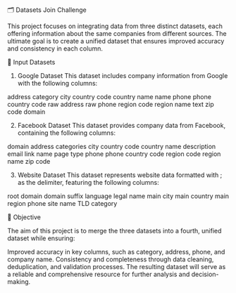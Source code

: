 🗂️ Datasets Join Challenge

This project focuses on integrating data from three distinct datasets, each offering information about the same companies from different sources. The ultimate goal is to create a unified dataset that ensures improved accuracy and consistency in each column.

📄 Input Datasets
1. Google Dataset
This dataset includes company information from Google with the following columns:

address
category
city
country code
country name
name
phone
phone country code
raw address
raw phone
region code
region name
text
zip code
domain

2. Facebook Dataset
This dataset provides company data from Facebook, containing the following columns:

domain
address
categories
city
country code
country name
description
email
link
name
page type
phone
phone country code
region code
region name
zip code

3. Website Dataset
This dataset represents website data formatted with ; as the delimiter, featuring the following columns:

root domain
domain suffix
language
legal name
main city
main country
main region
phone
site name
TLD
category

🎯 Objective

The aim of this project is to merge the three datasets into a fourth, unified dataset while ensuring:

Improved accuracy in key columns, such as category, address, phone, and company name.
Consistency and completeness through data cleaning, deduplication, and validation processes.
The resulting dataset will serve as a reliable and comprehensive resource for further analysis and decision-making.
